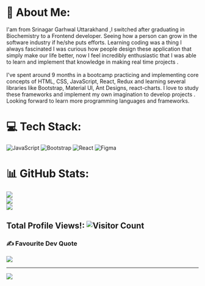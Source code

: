 # 💫 About Me:
I'am from Srinagar Garhwal Uttarakhand ,I switched after graduating in Biochemistry to a Frontend developer. Seeing how a person can grow in the software industry if he/she puts efforts. Learning coding was a thing I always fascinated I was curious how people design these application that simply make our life better, now I feel incredibly enthusiastic that I was able to learn and implement that knowledge in making real time projects .<br><br>I've spent around 9 months in a bootcamp practicing and implementing core concepts of HTML, CSS, JavaScript, React, Redux and learning several libraries like Bootstrap, Material UI, Ant Designs, react-charts. I love to study these frameworks and implement my own imagination to develop projects . Looking forward to learn more programming languages and frameworks.<br>


# 💻 Tech Stack:
![JavaScript](https://img.shields.io/badge/javascript-%23323330.svg?style=for-the-badge&logo=javascript&logoColor=%23F7DF1E) ![Bootstrap](https://img.shields.io/badge/bootstrap-%23563D7C.svg?style=for-the-badge&logo=bootstrap&logoColor=white) ![React](https://img.shields.io/badge/react-%2320232a.svg?style=for-the-badge&logo=react&logoColor=%2361DAFB) 	![Figma](https://img.shields.io/badge/figma-%23F24E1E.svg?style=for-the-badge&logo=figma&logoColor=white)
# 📊 GitHub Stats:
![](https://github-readme-stats.vercel.app/api?username=Shivansh3218&theme=dark&hide_border=false&include_all_commits=true&count_private=true)<br/>
![](https://github-readme-streak-stats.herokuapp.com/?user=Shivansh3218&theme=dark&hide_border=false)<br/>
![](https://github-readme-stats.vercel.app/api/top-langs/?username=Shivansh3218&theme=dark&hide_border=false&include_all_commits=true&count_private=true&layout=compact)

## Total Profile Views!: ![Visitor Count](https://profile-counter.glitch.me/{username}/count.svg)
### ✍️ Favourite Dev Quote
![](https://quotes-github-readme.vercel.app/api?type=horizontal&theme=radical)

---
[![](https://visitcount.itsvg.in/api?id=Shivansh3218&icon=0&color=0)](https://visitcount.itsvg.in)

